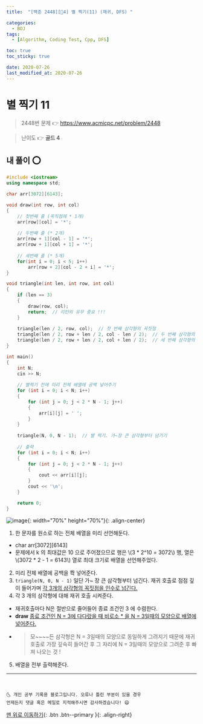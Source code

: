 ```yaml
---
title:  "[백준 2448][💛4] 별 찍기(11) (재귀, DFS) " 

categories:
  - BOJ
tags:
  - [Algorithm, Coding Test, Cpp, DFS]

toc: true
toc_sticky: true

date: 2020-07-26
last_modified_at: 2020-07-26
---
```


# 별 찍기 11

> 2448번 문제 👉 <https://www.acmicpc.net/problem/2448>

> 난이도 👉 **골드 4**

## 내 풀이 ⭕

```cpp
#include <iostream>
using namespace std;

char arr[3072][6143];

void draw(int row, int col)
{
    // 첫번째 줄 (꼭직점에 * 1개)
    arr[row][col] = '*';
    
    // 두번째 줄 (* 2개)
    arr[row + 1][col - 1] = '*';
    arr[row + 1][col + 1] = '*';
    
    // 세번째 줄 (* 5개)
    for(int i = 0; i < 5; i++)
        arr[row + 2][col - 2 + i] = '*';
}

void triangle(int len, int row, int col)
{
    if (len == 3)
    {
        draw(row, col);
        return;  // 리턴의 유무 중요 !!!
    }
        
    triangle(len / 2, row, col);  // 첫 번째 삼각형의 꼭짓점
    triangle(len / 2, row + len / 2, col - len / 2);  // 두 번째 삼각형의 꼭짓점
    triangle(len / 2, row + len / 2, col + len / 2);  // 세 번째 삼각형의 꼭짓점
}

int main()
{
    int N;
    cin >> N;
    
    // 별찍기 전에 미리 전체 배열에 공백 넣어주기 
    for (int i = 0; i < N; i++)
    {
        for (int j = 0; j < 2 * N - 1; j++)
        {
            arr[i][j] = ' ';
        }
    }
    
    triangle(N, 0, N - 1);  // 별 찍기. 가~장 큰 삼각형부터 넘기기
    
    // 출력 
    for (int i = 0; i < N; i++)
    {
        for (int j = 0; j < 2 * N - 1; j++)
        {
            cout << arr[i][j];
        }
        cout << '\n';
    }

    return 0;
}
```

![image](https://user-images.githubusercontent.com/42318591/88471323-34928f00-cf43-11ea-937c-362fe1ad419b.png){: width="70%" height="70%"}{: .align-center}

1. 한 문자를 원소로 하는 전체 배열을 미리 선언해둔다. 
  - char arr[3072][6143]
  - 문제에서 k 의 최대값은 10 으로 주어졌으므로 행은 \\(3 * 2^10 = 3072\\) 행, 열은 \\(3072 * 2 - 1 = 6143\\) 열로 최대 크기로 배열을 선언해주었다.
2. 미리 전체 배열에 공백을 쫙 넣어준다. 
3. `triangle(N, 0, N - 1)` 일단 가~ 장 큰 삼각형부터 넘긴다. 재귀 호출로 점점 깊이 들어가며 <u>각 3개의 삼각형의 꼭짓점을 인수로 넘긴다.</u>
4. 각 3 개의 삼각형에 대해 재귀 호출 시켜준다.  
  - 재귀호출마다 N은 절반으로 줄어들어 종료 조건인 3 에 수렴한다.
  - **draw** <u>종료 조건인 N = 3에 다다랐을 때 비로소 * 을 N = 3일때의 모양으로 배열에 넣어준다.</u>
  - > 모~~~~든 삼각형은 N = 3일때의 모양으로 동일하게 그려지기 때문에 재귀 호출로 가장 깊숙히 들어간 후 그 자리에 N = 3일때의 모양으로 그려준 후 빠져 나오는 것 !
5. 배열을 전부 출력해준다. 

***
<br>

    🌜 개인 공부 기록용 블로그입니다. 오류나 틀린 부분이 있을 경우 
    언제든지 댓글 혹은 메일로 지적해주시면 감사하겠습니다! 😄

[맨 위로 이동하기](#){: .btn .btn--primary }{: .align-right}
